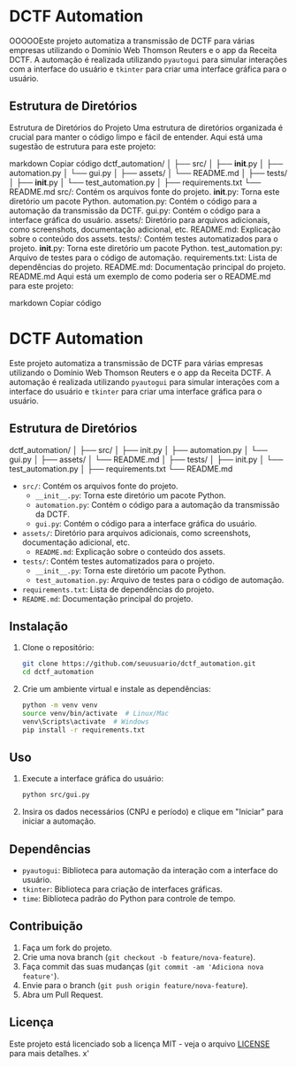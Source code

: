 # DCTF Automation

OOOOOEste projeto automatiza a transmissão de DCTF para várias empresas utilizando o Domínio Web Thomson Reuters e o app da Receita DCTF. A automação é realizada utilizando `pyautogui` para simular interações com a interface do usuário e `tkinter` para criar uma interface gráfica para o usuário.

## Estrutura de Diretórios


Estrutura de Diretórios do Projeto
Uma estrutura de diretórios organizada é crucial para manter o código limpo e fácil de entender. Aqui está uma sugestão de estrutura para este projeto:

markdown
Copiar código
dctf_automation/
│
├── src/
│   ├── __init__.py
│   ├── automation.py
│   └── gui.py
│
├── assets/
│   └── README.md
│
├── tests/
│   ├── __init__.py
│   └── test_automation.py
│
├── requirements.txt
└── README.md
src/: Contém os arquivos fonte do projeto.
__init__.py: Torna este diretório um pacote Python.
automation.py: Contém o código para a automação da transmissão da DCTF.
gui.py: Contém o código para a interface gráfica do usuário.
assets/: Diretório para arquivos adicionais, como screenshots, documentação adicional, etc.
README.md: Explicação sobre o conteúdo dos assets.
tests/: Contém testes automatizados para o projeto.
__init__.py: Torna este diretório um pacote Python.
test_automation.py: Arquivo de testes para o código de automação.
requirements.txt: Lista de dependências do projeto.
README.md: Documentação principal do projeto.
README.md
Aqui está um exemplo de como poderia ser o README.md para este projeto:

markdown
Copiar código
# DCTF Automation

Este projeto automatiza a transmissão de DCTF para várias empresas utilizando o Domínio Web Thomson Reuters e o app da Receita DCTF. A automação é realizada utilizando `pyautogui` para simular interações com a interface do usuário e `tkinter` para criar uma interface gráfica para o usuário.

## Estrutura de Diretórios

dctf_automation/
│
├── src/
│ ├── init.py
│ ├── automation.py
│ └── gui.py
│
├── assets/
│ └── README.md
│
├── tests/
│ ├── init.py
│ └── test_automation.py
│
├── requirements.txt
└── README.md

- `src/`: Contém os arquivos fonte do projeto.
  - `__init__.py`: Torna este diretório um pacote Python.
  - `automation.py`: Contém o código para a automação da transmissão da DCTF.
  - `gui.py`: Contém o código para a interface gráfica do usuário.
- `assets/`: Diretório para arquivos adicionais, como screenshots, documentação adicional, etc.
  - `README.md`: Explicação sobre o conteúdo dos assets.
- `tests/`: Contém testes automatizados para o projeto.
  - `__init__.py`: Torna este diretório um pacote Python.
  - `test_automation.py`: Arquivo de testes para o código de automação.
- `requirements.txt`: Lista de dependências do projeto.
- `README.md`: Documentação principal do projeto.

## Instalação

1. Clone o repositório:
    ```bash
    git clone https://github.com/seuusuario/dctf_automation.git
    cd dctf_automation
    ```

2. Crie um ambiente virtual e instale as dependências:
    ```bash
    python -m venv venv
    source venv/bin/activate  # Linux/Mac
    venv\Scripts\activate  # Windows
    pip install -r requirements.txt
    ```

## Uso

1. Execute a interface gráfica do usuário:
    ```bash
    python src/gui.py
    ```

2. Insira os dados necessários (CNPJ e período) e clique em "Iniciar" para iniciar a automação.

## Dependências

- `pyautogui`: Biblioteca para automação da interação com a interface do usuário.
- `tkinter`: Biblioteca para criação de interfaces gráficas.
- `time`: Biblioteca padrão do Python para controle de tempo.

## Contribuição

1. Faça um fork do projeto.
2. Crie uma nova branch (`git checkout -b feature/nova-feature`).
3. Faça commit das suas mudanças (`git commit -am 'Adiciona nova feature'`).
4. Envie para o branch (`git push origin feature/nova-feature`).
5. Abra um Pull Request.

## Licença

Este projeto está licenciado sob a licença MIT - veja o arquivo [LICENSE](LICENSE) para mais detalhes.
x'